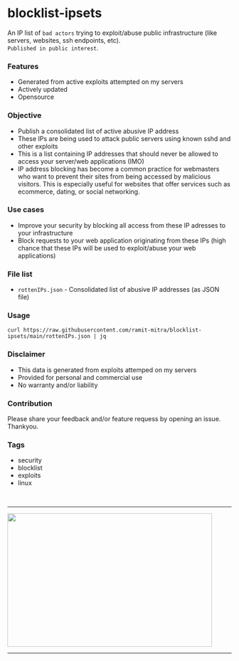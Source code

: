 # blocklist-ipsets
An IP list of `bad actors` trying to exploit/abuse public infrastructure (like servers, websites, ssh endpoints, etc).   
`Published in public interest`.

### Features
- Generated from active exploits attempted on my servers
- Actively updated
- Opensource

### Objective
- Publish a consolidated list of active abusive IP address
- These IPs are being used to attack public servers using known sshd and other exploits
- This is a list containing IP addresses that should never be allowed to access your server/web applications (IMO)
- IP address blocking has become a common practice for webmasters who want to prevent their sites from being accessed by malicious visitors. This is especially useful for websites that offer services such as ecommerce, dating, or social networking.

### Use cases
- Improve your security by blocking all access from these IP adresses to your infrastructure
- Block requests to your web application originating from these IPs (high chance that these IPs will be used to exploit/abuse your web applications)

### File list
- `rottenIPs.json` - Consolidated list of abusive IP addresses (as JSON file)

### Usage
```
curl https://raw.githubusercontent.com/ramit-mitra/blocklist-ipsets/main/rottenIPs.json | jq
```

### Disclaimer
- This data is generated from exploits attemped on my servers
- Provided for personal and commercial use
- No warranty and/or liability

### Contribution
Please share your feedback and/or feature requess by opening an issue. Thankyou.

### Tags
- security
- blocklist
- exploits
- linux

<p align="center">
<br/>
<hr />
<img width="460" height="300" src="https://media.giphy.com/media/EOIHxXCGiPPIT2Xl9t/giphy.gif">
<hr />
</p>